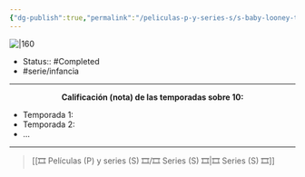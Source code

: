 ```yaml
---
{"dg-publish":true,"permalink":"/peliculas-p-y-series-s/s-baby-looney-tunes/"}
---
```



![|160](https://m.media-amazon.com/images/M/MV5BODUwZmM0N2ItMmU2NS00ZTNkLWFiYzMtYjEyMDM4YjM4NzhjXkEyXkFqcGdeQXVyODk1MjAxNzQ@._V1_SX300.jpg)

- Status:: #Completed 
- #serie/infancia 

---

**<center>Calificación (nota) de las temporadas sobre 10:</center>**

- Temporada 1: 
- Temporada 2: 
- ...

---

> [[🎞️ Películas (P) y series (S) 🎞️/🎞️ Series (S) 🎞️\|🎞️ Series (S) 🎞️]]